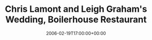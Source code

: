 ---
templateKey: event
guid: 0892e69a-6eab-11ea-99c5-002590d1d1b0
date: 2006-02-19T17:00:00+00:00
eventTime: '5pm'
title: "Chris Lamont and Leigh Graham's Wedding, Boilerhouse Restaurant"
artist: "Chris Lamont and Leigh Graham's Wedding"
city: Toronto
venue: Boilerhouse Restaurant
group: Tim Shia
guests: Kevin Clark, Peter Hill
---